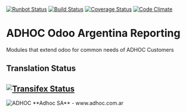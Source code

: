 [![Runbot Status](http://runbot.adhoc.com.ar/runbot/badge/flat/26/13.0.svg)](http://runbot.adhoc.com.ar/runbot/repo/github-com-ingadhoc-argentina-reporting-26)
[![Build Status](https://travis-ci.org/ingadhoc/argentina-reporting.svg?branch=13.0)](https://travis-ci.org/ingadhoc/argentina-reporting)
[![Coverage Status](https://coveralls.io/repos/ingadhoc/argentina-reporting/badge.png?branch=13.0)](https://coveralls.io/r/ingadhoc/argentina-reporting?branch=13.0)
[![Code Climate](https://codeclimate.com/github/ingadhoc/argentina-reporting/badges/gpa.svg)](https://codeclimate.com/github/ingadhoc/argentina-reporting)

# ADHOC Odoo Argentina Reporting

Modules that extend odoo for common needs of ADHOC Customers

[//]: # (addons)
[//]: # (end addons)

Translation Status
------------------
[![Transifex Status](https://www.transifex.com/projects/p/ingadhoc-argentina-reporting-13-0/chart/image_png)](https://www.transifex.com/projects/p/ingadhoc-argentina-reporting-13-0)
----

<img alt="ADHOC" src="http://fotos.subefotos.com/83fed853c1e15a8023b86b2b22d6145bo.png" />
**Adhoc SA** - www.adhoc.com.ar
